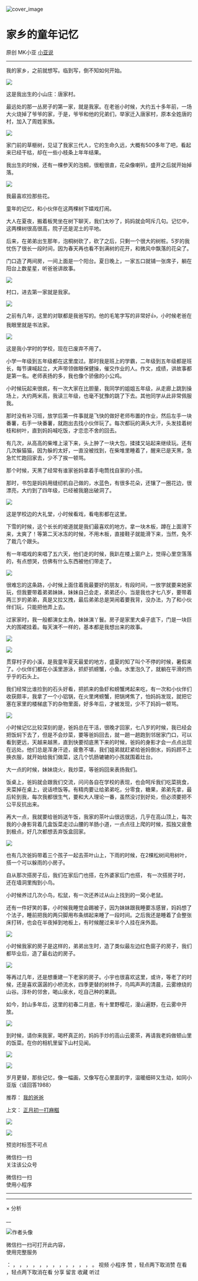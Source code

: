 ![cover_image](https://mmbiz.qlogo.cn/mmbiz_jpg/A8SKDch4cJF988ZBkfqibfIAeeCdhjaFVkRsYzFHN3ibQvMiaF1BTcSHoavG4JMo6QRIb36ZS0FMVawdGGUGqvPibA/0?wx_fmt=jpeg)

#  家乡的童年记忆

原创  MK小亚  [ 小亚说 ](javascript:void\(0\);)

__ _ _ _ _

我的家乡，之前就想写。临到写，倒不知如何开始。  
  
![](https://mmbiz.qpic.cn/mmbiz_jpg/A8SKDch4cJF988ZBkfqibfIAeeCdhjaFVHL29rx3V0yAhiciaLCJ8PEPErLcH3WaHVfRHypziczwQlddBTMPibcQfTg/640?wx_fmt=jpeg)

这是我出生的小山庄：唐家村。

  

最远处的那一丛房子的第一家，就是我家。在老爸小时候，大约五十多年前，一场大火烧掉了爷爷的家，于是，爷爷和他的兄弟们，举家迁入唐家村，原本全姓唐的村，加入了周姓家族。  

  

  

![](https://mmbiz.qpic.cn/mmbiz_jpg/A8SKDch4cJF988ZBkfqibfIAeeCdhjaFVcHWj9G0eWXPicWmWb3JcY72Yo9y1UFl7PPaXOHbyYEXgAPib2jib1WVHw/640?wx_fmt=jpeg)

  

家门前的草榧树，见证了我家三代人，它的生命久远，大概有500多年了吧，看起来已经干枯，却在一些小枝条上年年结果。

我出生的时候，还有一棵参天的泡桐，很粗很直，花朵像喇叭，盛开之后就开始掉落。

  

  

![](https://mmbiz.qpic.cn/mmbiz_jpg/A8SKDch4cJF988ZBkfqibfIAeeCdhjaFVCUcv05ib31p9msc2aQ4VDqiasOZPFJjOuCIQZyZZkXZfOswhXNgq3X8Q/640?wx_fmt=jpeg)

  

我最喜欢捡那些花。

  

童年的记忆，和小伙伴在这两棵树下嬉戏打闹。

大人在夏夜，搬着板凳坐在树下聊天，我们太吵了，妈妈就会呵斥几句。记忆中，这两棵树很高很高，院子还是泥土的平地。

后来，在弟弟出生那年，泡桐树砍了，砍了之后，只剩一个很大的树桩。5岁的我忧伤了很长一段时间，因为春天再也看不到满树的花开，和微风中飘落的花朵了。

门口造了两间房，一间上面是一个阳台。夏日晚上，一家五口就铺一张席子，躺在阳台上数星星，听爸爸讲故事。

  

  

![](https://mmbiz.qpic.cn/mmbiz_jpg/A8SKDch4cJF988ZBkfqibfIAeeCdhjaFVJorPe0kuOfWpN1s37t8WmMYK9vFyrKLjmDse51QtqId8SNjBnibwGfA/640?wx_fmt=jpeg)

  

村口，进去第一家就是我家。

![](https://mmbiz.qpic.cn/mmbiz_jpg/A8SKDch4cJF988ZBkfqibfIAeeCdhjaFVykVqIv0MZhRBJMrCUNg7YAzL9y896bOprzgtPw7dta4j81Pm9Ricyog/640?wx_fmt=jpeg)

之前有几年，这里的对联都是我爸写的。他的毛笔字写的非常好👍，小时候老爸在我眼里就是书法家。

  

  

![](https://mmbiz.qpic.cn/mmbiz_jpg/A8SKDch4cJF988ZBkfqibfIAeeCdhjaFVCOtsq6Re0FPiafw96Z10jicSyIfnAtmXvjrgeunNZNrNicWKF1zOqWu4Q/640?wx_fmt=jpeg)

  

这是我小学时的学校，现在已废弃不用了。

小学一年级到五年级都在这里度过。那时我是班上的学霸，二年级到五年级都是班长，每节课喊起立，大声带领做眼保健操，催交作业的人。作文，成绩，讲故事都是第一名。老师表扬的多，我也像个骄傲的小公鸡。

  

小时候玩起来很疯，有一次大家在比胆量，我同学的姐姐五年级，从走廊上跳到操场上，大约两米高，我读三年级，也毫不犹豫的跳了下去。其他同学从此非常佩服我。

  

那时没有补习班，放学后第一件事就是飞快的做好老师布置的作业，然后左手一块番薯，右手一块番薯，就跑出去找小伙伴玩了。每次都玩的满头大汗，头发挂着树枝和树叶，直到妈妈喊吃饭，才恋恋不舍的回去。

  

有几次，从高高的柴堆上滚下来，头上肿了一块大包，揉揉又站起来继续玩。还有几次躲猫猫，因为躲的太好，一直没被找到，在柴堆里睡着了，醒来已是天黑，急急忙忙跑回家去，少不了挨一顿骂。

那个时候，天黑了经常有谁家爸妈拿着手电筒找自家的小孩。

  

那时，书包是妈妈用缝纫机自己做的，水蓝色，有很多花朵，还镶了一圈花边，很漂亮，大约到了四年级，已经被我磨出破洞了。

  

  

![](https://mmbiz.qpic.cn/mmbiz_jpg/A8SKDch4cJF988ZBkfqibfIAeeCdhjaFVaeDQibq4zm6wYDSib4Mic6ia36060nCppicbuqSYQrL2Anx4Llc6FON8QJg/640?wx_fmt=jpeg)

  

这是学校边的大礼堂，小时候看戏，看电影都在这里。

下雪的时候，这个长长的坡道就是我们最喜欢的地方。拿一块木板，蹲在上面滑下来，太爽了！等第二天冰冻的时候，不用木板，直接鞋子就能滑下来，当然，免不了栽几个跟头。

有一年唱戏的来唱了五六天，他们走的时候，我趴在楼上窗户上，觉得心里空落落的，有点想哭，仿佛有什么东西被他们带走了。

  

  

![](https://mmbiz.qpic.cn/mmbiz_jpg/A8SKDch4cJF988ZBkfqibfIAeeCdhjaFVtLx8SyYUhZ8gnsW60ibbujEz2R3Xibqn63yFRGIecTFaDhg7lVCm4kzw/640?wx_fmt=jpeg)

  

很难忘的这条路，小时候上面住着我最要好的朋友，有段时间，一放学就要来她家玩，但我要带着弟弟妹妹，妹妹自己会走，弟弟还小，当是我也才七八岁，要带着两三岁的弟弟，真是又拉又拽，最后弟弟总是哭闹着要我背，没办法，为了和小伙伴们玩，只能把他弄上去。

  

过家家时，我一般都演女主角，妹妹演丫鬟。房子是家里大桌子底下，门是一块巨大的围裙挂着。每天演不一样的，基本都是我想出来的故事。

  

  

![](https://mmbiz.qpic.cn/mmbiz_jpg/A8SKDch4cJF988ZBkfqibfIAeeCdhjaFVu4ic99toP1qgHMibuMVqUp13kIrpPRUyHV6BkdB3a9yGITMRnOSs8sTQ/640?wx_fmt=jpeg)

  

  

![](https://mmbiz.qpic.cn/mmbiz_jpg/A8SKDch4cJF988ZBkfqibfIAeeCdhjaFVSOcmibMvtGOhEaMhTBIp0RmLGsymxbicjY3suqficGWhmN6esOaY04Cyg/640?wx_fmt=jpeg)

  

贯穿村子的小溪，是我童年夏天最爱的地方，盛夏的知了叫个不停的时候，暑假来了。小伙伴们都在小溪里游泳，抓虾抓螃蟹，小鱼。水里泡久了，就躺在平滑的热乎乎的石头上。

我们经常比谁捡到的石头好看，把抓来的鱼虾和螃蟹烤起来吃，有一次和小伙伴们收获颇丰，我拿了一个小铝锅，在火里烤螃蟹，把锅烤焦了，怕妈妈发现，就把它塞在家里的楼梯底下的杂物里面，好多年后，才被发现，少不了妈妈一顿骂。

  

  

![](https://mmbiz.qpic.cn/mmbiz_jpg/A8SKDch4cJF988ZBkfqibfIAeeCdhjaFVnAeT5UsyqNiaYhC15KhICSTOj9ibEhHL3r2o35mSfK4ibKBMLv1VFWu9Q/640?wx_fmt=jpeg)

  

小时候记忆比较深刻的是，爸妈总在干活，很晚才回家，七八岁的时候，我已经会把饭焖下去了，但是不会炒菜，要等爸妈回去，就一趟一趟跑到邻居家门口，可以看到更远，天越来越黑，直到快要彻底黑下来的时候，爸妈的身影才会一点点出现在远处。他们总是浑身汗迹，疲惫不堪，我们姐弟就赶紧给爸妈倒水，妈妈顾不上换衣服，就开始给我们做菜，这几个饥肠辘辘的小孩就围着灶台。

大一点的时候，妹妹烧火，我炒菜，等爸妈回来表扬我们。

  

饭桌上，爸妈就会跟我们交流，问问各自在学校的表现，也会呵斥我们吃菜挑食，夹菜掉在桌上，说话喷饭等。有精肉要让给弟弟吃，分零食，糖果，弟弟先拿，最后轮到我，每次我都很生气，要和大人理论一番，虽然没讨到好处，但必须要把不公平反抗出来。

  

再大一点，我就要给爸妈送午饭，我家的茶叶山很远很远，几乎在高山顶上，每次我的小身影背着几盒饭菜走过山腰的羊肠小道，一点点往上爬的时候，孤独又疲惫到极点，好几次都想丢弃饭盒回家。

  

  

![](https://mmbiz.qpic.cn/mmbiz_jpg/A8SKDch4cJF988ZBkfqibfIAeeCdhjaFVQjLffSYQ2FP02N4nqiaj4hXvVJtCQbdufictlBmGMnOJEicLdSqS1Rc3w/640?wx_fmt=jpeg)

  

也有几次爸妈带着三个孩子一起去茶叶山上，下雨的时候，在2棵松树间用树叶，搭一个可以躲雨的小房子。

  

自从那次搭房子后，我们在家后门也搭，在外婆家后门也搭，  有一次搭房子时，还在墙洞里掏到小鸟。

小时候养过几次小鸟，松鼠，有一次还养过从山上找到的一窝小老鼠。

  

还有一件好笑的事，小时候我睡觉会踢被子，因为妹妹跟我睡要冻感冒，妈妈想了个法子，睡前把我的两只脚用布条绑起来睡了一段时间。之后我还是睡着了会整张床打转，也会在半夜掉到地板上，有时候醒过来半个人挂在床外面。

  

  

![](https://mmbiz.qpic.cn/mmbiz_jpg/A8SKDch4cJF988ZBkfqibfIAeeCdhjaFVfyYzcueicyN5qKCW2UGe3Gj3ocqyhwBpOYxu2kQV3LNu0oriaTs9Rq4g/640?wx_fmt=jpeg)

  

小时候我家的房子是这样的，弟弟出生时，造了类似最左边红色窗子的房子，我们都毕业后，造了最右边的房子。

  

  

![](https://mmbiz.qpic.cn/mmbiz_jpg/A8SKDch4cJF988ZBkfqibfIAeeCdhjaFVictmkBwaCMD90HhTcbrRzK418y8wia0SbjysCwOaJYYYuQSQUY9YPnJA/640?wx_fmt=jpeg)

  

等再过几年，还是想重建一下老家的房子。小宇也很喜欢这里，或许，等老了的时候，还是喜欢潺潺的小桥流水，四季更替的树林子，鸟鸣声声的清晨，云雾缭绕的山谷。淳朴的邻舍，喝山泉水，吃自己种的果蔬。

  

如今，封山多年后，这里的初春二月底，有十里野樱花，漫山遍野，在云雾中开放。

  

  

![](https://mmbiz.qpic.cn/mmbiz_jpg/A8SKDch4cJF988ZBkfqibfIAeeCdhjaFVpzRlWBicQDvswCw1JP9zWtttLibrXjiccLvtYC1OA2wrEbkvDau5Oia9Ig/640?wx_fmt=jpeg)

  

到时候，请你来我家，喝杯真正的，妈妈手炒的高山云雾茶，再请我老妈做顿山里的饭菜。在你的相机里留下山村见闻。

  

  

![](https://mmbiz.qpic.cn/mmbiz_jpg/A8SKDch4cJF988ZBkfqibfIAeeCdhjaFVibhEQfovjSONTxDrXFJ2877DqIjL1kujBepZWBuvcCiaWic0zvnviarQnw/640?wx_fmt=jpeg)

  

  

![](https://mmbiz.qpic.cn/mmbiz_jpg/A8SKDch4cJF988ZBkfqibfIAeeCdhjaFVNb0tB8Hk3o6ficib36xzw1ejKXUcqIsezItlyhyzhfCQy4h6cALjIXqA/640?wx_fmt=jpeg)

  

岁月更替，那些记忆，像一幅画，又像写在心里面的字，温暖细碎又生动，如同小亚版〈请回答1988〉

  

推荐： [ 我的爸爸
](http://mp.weixin.qq.com/s?__biz=MzUxNDAwNTk0MQ==&mid=2247484041&idx=1&sn=661b7d9687d26fbd9542a12de474cb04&chksm=f94dcc53ce3a4545652f568c43f387c7d51172d88a411a7547f499e088fefd577260346321bb&scene=21#wechat_redirect)  

上文： [ 正月初一打麻糍
](http://mp.weixin.qq.com/s?__biz=MzUxNDAwNTk0MQ==&mid=2247484667&idx=1&sn=a3d22188ba2308b2a5211a965b5babe6&chksm=f94dca21ce3a43378c0512e4116f3879a84bde17c0422fbcbceb7b956340624137219edc0c21&scene=21#wechat_redirect)

![](https://mmbiz.qpic.cn/mmbiz_gif/b96CibCt70iaZ7Bia3Wm91cEuWhERXfCYjTia9tf7aMjVBNRETSa2NpGjCV6tyNvgCLos8LBgwEgxcwaIw8zdOsG7A/640?wx_fmt=gif)

![](https://mmbiz.qpic.cn/mmbiz_jpg/A8SKDch4cJEicCnqTxiatgGquhIicZ1wJ1Dth5YOOzoYV7U4N3HmiaO0vVAzjOpBVdtF0gnL632Fc7HqiaDmgveQDEw/640?wx_fmt=jpeg)

预览时标签不可点

微信扫一扫  
关注该公众号



微信扫一扫  
使用小程序

****



****



×  分析

__

![作者头像](http://mmbiz.qpic.cn/mmbiz_png/A8SKDch4cJE0KicTMyrVCx3VLqEgic5sJ1V5QeGZTibG9GLZlSCXSj5ByXNkib5PBrZVMkI41KKxgwE1K9gfypUeRg/0?wx_fmt=png)

微信扫一扫可打开此内容，  
使用完整服务

：  ，  ，  ，  ，  ，  ，  ，  ，  ，  ，  ，  ，  。  视频  小程序  赞  ，轻点两下取消赞  在看  ，轻点两下取消在看
分享  留言  收藏  听过

